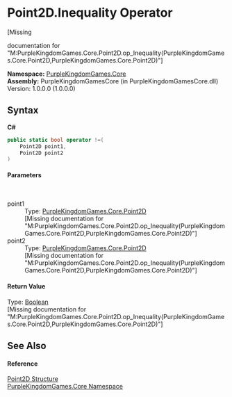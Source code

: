# Point2D.Inequality Operator 
 

\[Missing <summary> documentation for "M:PurpleKingdomGames.Core.Point2D.op_Inequality(PurpleKingdomGames.Core.Point2D,PurpleKingdomGames.Core.Point2D)"\]

**Namespace:**&nbsp;<a href="N_PurpleKingdomGames_Core">PurpleKingdomGames.Core</a><br />**Assembly:**&nbsp;PurpleKingdomGamesCore (in PurpleKingdomGamesCore.dll) Version: 1.0.0.0 (1.0.0.0)

## Syntax

**C#**<br />
``` C#
public static bool operator !=(
	Point2D point1,
	Point2D point2
)
```


#### Parameters
&nbsp;<dl><dt>point1</dt><dd>Type: <a href="T_PurpleKingdomGames_Core_Point2D">PurpleKingdomGames.Core.Point2D</a><br />\[Missing <param name="point1"/> documentation for "M:PurpleKingdomGames.Core.Point2D.op_Inequality(PurpleKingdomGames.Core.Point2D,PurpleKingdomGames.Core.Point2D)"\]</dd><dt>point2</dt><dd>Type: <a href="T_PurpleKingdomGames_Core_Point2D">PurpleKingdomGames.Core.Point2D</a><br />\[Missing <param name="point2"/> documentation for "M:PurpleKingdomGames.Core.Point2D.op_Inequality(PurpleKingdomGames.Core.Point2D,PurpleKingdomGames.Core.Point2D)"\]</dd></dl>

#### Return Value
Type: <a href="http://msdn2.microsoft.com/en-us/library/a28wyd50" target="_blank">Boolean</a><br />\[Missing <returns> documentation for "M:PurpleKingdomGames.Core.Point2D.op_Inequality(PurpleKingdomGames.Core.Point2D,PurpleKingdomGames.Core.Point2D)"\]

## See Also


#### Reference
<a href="T_PurpleKingdomGames_Core_Point2D">Point2D Structure</a><br /><a href="N_PurpleKingdomGames_Core">PurpleKingdomGames.Core Namespace</a><br />